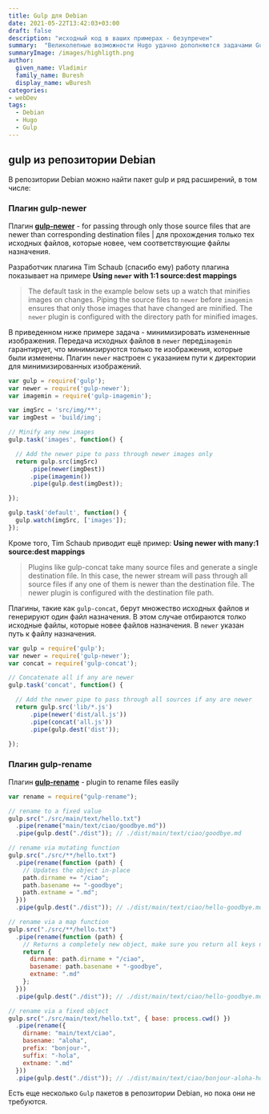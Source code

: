 ```yaml
---
title: Gulp для Debian
date: 2021-05-22T13:42:03+03:00
draft: false
description: "исходный код в ваших примерах - безупречен"
summary:  "Великолепные возможности Hugo удачно дополняются задачами Gulp в части подготовки и включения в проект стилей (SASS, SCSS, CSS), JS и изображений, а также их своевременного обновления"
summaryImage: /images/highligth.png
author:
  given_name: Vladimir
  family_name: Buresh
  display_name: wBuresh
categories:
- webDev
tags:
  - Debian
  - Hugo
  - Gulp
---
```


## gulp из репозитории Debian

В репозитории Debian можно найти пакет gulp и ряд расширений, в том числе:

### Плагин gulp-newer

Плагин **[gulp-newer](https://github.com/tschaub/gulp-newer)** - for passing through only those source files that are newer than corresponding destination files | для прохождения только тех исходных файлов, которые новее, чем соответствующие файлы назначения.

Разработчик плагина Tim Schaub (спасибо ему) работу плагина показывает на примере **Using `newer` with 1:1 source:dest mappings**

> The default task in the example below sets up a watch that minifies images on changes. Piping the source files to `newer` before `imagemin` ensures that only those images that have changed are minified. The `newer` plugin is configured with the directory path for minified images.

В приведенном ниже примере задача - минимизировать измененные изображения. Передача исходных файлов в `newer` перед`imagemin` гарантирует, что минимизируются только те изображения, которые были изменены. Плагин `newer` настроен с указанием пути к директории для минимизированных изображений.

```js
var gulp = require('gulp');
var newer = require('gulp-newer');
var imagemin = require('gulp-imagemin');

var imgSrc = 'src/img/**';
var imgDest = 'build/img';

// Minify any new images
gulp.task('images', function() {

  // Add the newer pipe to pass through newer images only
  return gulp.src(imgSrc)
      .pipe(newer(imgDest))
      .pipe(imagemin())
      .pipe(gulp.dest(imgDest));

});

gulp.task('default', function() {
  gulp.watch(imgSrc, ['images']);
});
```

Кроме того, Tim Schaub приводит ещё пример: **Using newer with many:1 source:dest mappings**

> Plugins like gulp-concat take many source files and generate a single destination file. In this case, the newer stream will pass through all source files if any one of them is newer than the destination file. The newer plugin is configured with the destination file path.

Плагины, такие как `gulp-concat`, берут множество исходных файлов и генерируют один файл назначения. В этом случае отбираются толко исходные файлы, которые новее файлов назначения. В `newer` указан путь к файлу назначения.

```js
var gulp = require('gulp');
var newer = require('gulp-newer');
var concat = require('gulp-concat');

// Concatenate all if any are newer
gulp.task('concat', function() {

  // Add the newer pipe to pass through all sources if any are newer
  return gulp.src('lib/*.js')
      .pipe(newer('dist/all.js'))
      .pipe(concat('all.js'))
      .pipe(gulp.dest('dist'));

});
```

### Плагин gulp-rename

Плагин **[gulp-rename](https://github.com/hparra/gulp-rename)** - plugin to rename files easily

```js
var rename = require("gulp-rename");

// rename to a fixed value
gulp.src("./src/main/text/hello.txt")
  .pipe(rename("main/text/ciao/goodbye.md"))
  .pipe(gulp.dest("./dist")); // ./dist/main/text/ciao/goodbye.md

// rename via mutating function
gulp.src("./src/**/hello.txt")
  .pipe(rename(function (path) {
    // Updates the object in-place
    path.dirname += "/ciao";
    path.basename += "-goodbye";
    path.extname = ".md";
  }))
  .pipe(gulp.dest("./dist")); // ./dist/main/text/ciao/hello-goodbye.md

// rename via a map function
gulp.src("./src/**/hello.txt")
  .pipe(rename(function (path) {
    // Returns a completely new object, make sure you return all keys needed!
    return {
      dirname: path.dirname + "/ciao",
      basename: path.basename + "-goodbye",
      extname: ".md"
    };
  }))
  .pipe(gulp.dest("./dist")); // ./dist/main/text/ciao/hello-goodbye.md

// rename via a fixed object
gulp.src("./src/main/text/hello.txt", { base: process.cwd() })
  .pipe(rename({
    dirname: "main/text/ciao",
    basename: "aloha",
    prefix: "bonjour-",
    suffix: "-hola",
    extname: ".md"
  }))
  .pipe(gulp.dest("./dist")); // ./dist/main/text/ciao/bonjour-aloha-hola.md
```

Есть еще несколько `Gulp` пакетов в репозитории Debian, но пока они не требуются.
